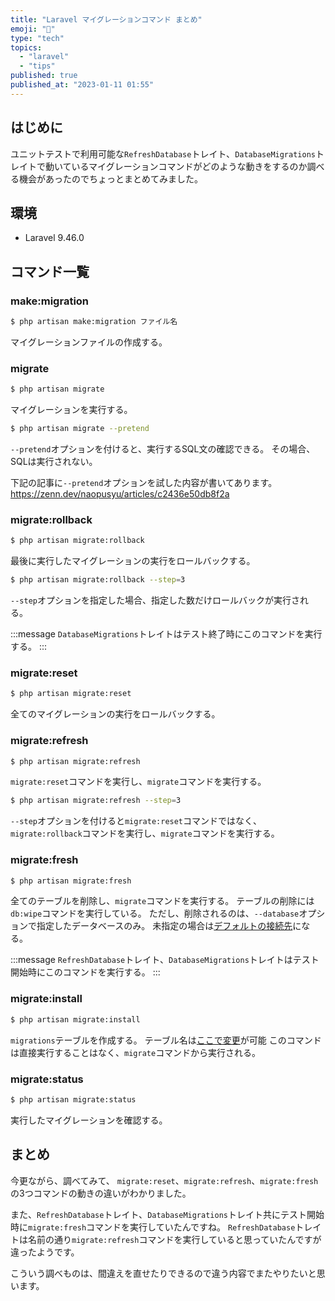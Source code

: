```yaml
---
title: "Laravel マイグレーションコマンド まとめ"
emoji: "🚀"
type: "tech"
topics:
  - "laravel"
  - "tips"
published: true
published_at: "2023-01-11 01:55"
---
```


## はじめに

ユニットテストで利用可能な`RefreshDatabase`トレイト、`DatabaseMigrations`トレイトで動いているマイグレーションコマンドがどのような動きをするのか調べる機会があったのでちょっとまとめてみました。

## 環境

- Laravel 9.46.0

## コマンド一覧

### make:migration

```bash
$ php artisan make:migration ファイル名
```
マイグレーションファイルの作成する。

### migrate

```bash
$ php artisan migrate
```
マイグレーションを実行する。

```bash
$ php artisan migrate --pretend
```

`--pretend`オプションを付けると、実行するSQL文の確認できる。
その場合、SQLは実行されない。

下記の記事に`--pretend`オプションを試した内容が書いてあります。
https://zenn.dev/naopusyu/articles/c2436e50db8f2a

### migrate:rollback

```bash
$ php artisan migrate:rollback
```

最後に実行したマイグレーションの実行をロールバックする。

```bash
$ php artisan migrate:rollback --step=3
```
`--step`オプションを指定した場合、指定した数だけロールバックが実行される。

:::message
`DatabaseMigrations`トレイトはテスト終了時にこのコマンドを実行する。
:::

### migrate:reset

```bash
$ php artisan migrate:reset
```
全てのマイグレーションの実行をロールバックする。

### migrate:refresh

```bash
$ php artisan migrate:refresh
```
`migrate:reset`コマンドを実行し、`migrate`コマンドを実行する。

```bash
$ php artisan migrate:refresh --step=3
```

`--step`オプションを付けると`migrate:reset`コマンドではなく、`migrate:rollback`コマンドを実行し、`migrate`コマンドを実行する。

### migrate:fresh

```bash
$ php artisan migrate:fresh
```

全てのテーブルを削除し、`migrate`コマンドを実行する。
テーブルの削除には`db:wipe`コマンドを実行している。
ただし、削除されるのは、`--database`オプションで指定したデータベースのみ。
未指定の場合は[デフォルトの接続先](https://github.com/laravel/laravel/blob/b4573d5cdefab25240f91a0348bfd86c0769aca7/config/database.php#L18)になる。

:::message
`RefreshDatabase`トレイト、`DatabaseMigrations`トレイトはテスト開始時にこのコマンドを実行する。
:::

### migrate:install

```bash
$ php artisan migrate:install
```

`migrations`テーブルを作成する。
テーブル名は[ここで変更](https://github.com/laravel/laravel/blob/b4573d5cdefab25240f91a0348bfd86c0769aca7/config/database.php#L109)が可能
このコマンドは直接実行することはなく、`migrate`コマンドから実行される。

### migrate:status

```bash
$ php artisan migrate:status
```

実行したマイグレーションを確認する。

## まとめ

今更ながら、調べてみて、
`migrate:reset`、`migrate:refresh`、`migrate:fresh`の3つコマンドの動きの違いがわかりました。

また、`RefreshDatabase`トレイト、`DatabaseMigrations`トレイト共にテスト開始時に`migrate:fresh`コマンドを実行していたんですね。
`RefreshDatabase`トレイトは名前の通り`migrate:refresh`コマンドを実行していると思っていたんですが違ったようです。

こういう調べものは、間違えを直せたりできるので違う内容でまたやりたいと思います。